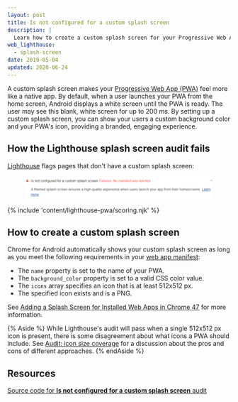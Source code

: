 ```yaml
---
layout: post
title: Is not configured for a custom splash screen
description: |
  Learn how to create a custom splash screen for your Progressive Web App.
web_lighthouse:
  - splash-screen
date: 2019-05-04
updated: 2020-06-24
---
```


A custom splash screen makes your [Progressive Web App (PWA)](/discover-installable) feel more like a
native app. By default, when a user launches your PWA from the home screen,
Android displays a white screen until the PWA is ready.
The user may see this blank, white screen for up to 200&nbsp;ms.
By setting up a custom splash screen,
you can show your users a custom background color and your PWA's icon,
providing a branded, engaging experience.

## How the Lighthouse splash screen audit fails

[Lighthouse](https://developers.google.com/web/tools/lighthouse/)
flags pages that don't have a custom splash screen:

<figure class="w-figure">
  <img class="w-screenshot" src="splash-screen.png" alt="Lighthouse audit showing site isn't configured for a custom splash screen">
</figure>

{% include 'content/lighthouse-pwa/scoring.njk' %}

## How to create a custom splash screen

Chrome for Android automatically shows your custom splash screen as long as
you meet the following requirements in your [web app manifest](/add-manifest):

- The `name` property is set to the name of your PWA.
- The `background_color` property is set to a valid CSS color value.
- The `icons` array specifies an icon that is at least 512x512&nbsp;px.
- The specified icon exists and is a PNG.

See [Adding a Splash Screen for Installed Web Apps in Chrome 47](https://developers.google.com/web/updates/2015/10/splashscreen)
for more information.

{% Aside %}
While Lighthouse's audit will pass when a single 512x512&nbsp;px icon is present,
there is some disagreement about what icons a PWA should include.
See [Audit: icon size coverage](https://github.com/GoogleChrome/lighthouse/issues/291)
for a discussion about the pros and cons of different approaches.
{% endAside %}

## Resources

[Source code for **Is not configured for a custom splash screen** audit](https://github.com/GoogleChrome/lighthouse/blob/master/lighthouse-core/audits/splash-screen.js)
